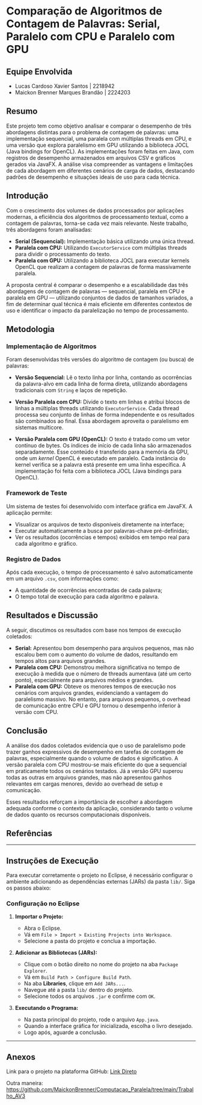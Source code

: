 # Comparação de Algoritmos de Contagem de Palavras: Serial, Paralelo com CPU e Paralelo com GPU


## Equipe Envolvida

* Lucas Cardoso Xavier Santos | 2218942
* Maickon Brenner Marques Brandão | 2224203


## Resumo

Este projeto tem como objetivo analisar e comparar o desempenho de três abordagens distintas para o problema de contagem de palavras: uma implementação sequencial, uma paralela com múltiplas threads em CPU, e uma versão que explora paralelismo em GPU utilizando a biblioteca JOCL (Java bindings for OpenCL). As implementações foram feitas em Java, com registros de desempenho armazenados em arquivos CSV e gráficos gerados via JavaFX. A análise visa compreender as vantagens e limitações de cada abordagem em diferentes cenários de carga de dados, destacando padrões de desempenho e situações ideais de uso para cada técnica.


## Introdução

Com o crescimento dos volumes de dados processados por aplicações modernas, a eficiência dos algoritmos de processamento textual, como a contagem de palavras, torna-se cada vez mais relevante. Neste trabalho, três abordagens foram analisadas:

* **Serial (Sequencial):** Implementação básica utilizando uma única thread.
* **Paralela com CPU:** Utilizando `ExecutorService` com múltiplas threads para dividir o processamento do texto.
* **Paralela com GPU:** Utilizando a biblioteca JOCL para executar kernels OpenCL que realizam a contagem de palavras de forma massivamente paralela.

A proposta central é comparar o desempenho e a escalabilidade das três abordagens de contagem de palavras — sequencial, paralela em CPU e paralela em GPU — utilizando conjuntos de dados de tamanhos variados, a fim de determinar qual técnica é mais eficiente em diferentes contextos de uso e identificar o impacto da paralelização no tempo de processamento.


## Metodologia

### Implementação de Algoritmos

Foram desenvolvidas três versões do algoritmo de contagem (ou busca) de palavras:

* **Versão Sequencial:** Lê o texto linha por linha, contando as ocorrências da palavra-alvo em cada linha de forma direta, utilizando abordagens tradicionais com `String` e laços de repetição.

* **Versão Paralela com CPU:** Divide o texto em linhas e atribui blocos de linhas a múltiplas threads utilizando `ExecutorService`. Cada thread processa seu conjunto de linhas de forma independente e os resultados são combinados ao final. Essa abordagem aproveita o paralelismo em sistemas multicore.

* **Versão Paralela com GPU (OpenCL):** O texto é tratado como um vetor contínuo de bytes. Os índices de início de cada linha são armazenados separadamente. Esse conteúdo é transferido para a memória da GPU, onde um *kernel* OpenCL é executado em paralelo. Cada instância do kernel verifica se a palavra está presente em uma linha específica. A implementação foi feita com a biblioteca JOCL (Java bindings para OpenCL).


### Framework de Teste

Um sistema de testes foi desenvolvido com interface gráfica em JavaFX. A aplicação permite:

* Visualizar os arquivos de texto disponíveis diretamente na interface;
* Executar automaticamente a busca por palavras-chave pré-definidas;
* Ver os resultados (ocorrências e tempos) exibidos em tempo real para cada algoritmo e gráfico.


### Registro de Dados

Após cada execução, o tempo de processamento é salvo automaticamente em um arquivo `.csv`, com informações como:

* A quantidade de ocorrências encontradas de cada palavra;
* O tempo total de execução para cada algoritmo e palavra.


## Resultados e Discussão

A seguir, discutimos os resultados com base nos tempos de execução coletados:

* **Serial:** Apresentou bom desempenho para arquivos pequenos, mas não escalou bem com o aumento do volume de dados, resultando em tempos altos para arquivos grandes.
* **Paralela com CPU:** Demonstrou melhora significativa no tempo de execução à medida que o número de threads aumentava (até um certo ponto), especialmente para arquivos médios e grandes.
* **Paralela com GPU:** Obteve os menores tempos de execução nos cenários com arquivos grandes, evidenciando a vantagem do paralelismo massivo. No entanto, para arquivos pequenos, o overhead de comunicação entre CPU e GPU tornou o desempenho inferior à versão com CPU.


## Conclusão

A análise dos dados coletados evidencia que o uso de paralelismo pode trazer ganhos expressivos de desempenho em tarefas de contagem de palavras, especialmente quando o volume de dados é significativo. A versão paralela com CPU mostrou-se mais eficiente do que a sequencial em praticamente todos os cenários testados. Já a versão GPU superou todas as outras em arquivos grandes, mas não apresentou ganhos relevantes em cargas menores, devido ao overhead de setup e comunicação.

Esses resultados reforçam a importância de escolher a abordagem adequada conforme o contexto da aplicação, considerando tanto o volume de dados quanto os recursos computacionais disponíveis.


## Referências


---

## Instruções de Execução

Para executar corretamente o projeto no Eclipse, é necessário configurar o ambiente adicionando as dependências externas (JARs) da pasta `lib/`. Siga os passos abaixo:

### Configuração no Eclipse

1. **Importar o Projeto:**

   * Abra o Eclipse.
   * Vá em `File > Import > Existing Projects into Workspace`.
   * Selecione a pasta do projeto e conclua a importação.

2. **Adicionar as Bibliotecas (JARs):**

   * Clique com o botão direito no nome do projeto na aba `Package Explorer`.
   * Vá em `Build Path > Configure Build Path`.
   * Na aba **Libraries**, clique em `Add JARs...`.
   * Navegue até a pasta `lib/` dentro do projeto.
   * Selecione todos os arquivos `.jar` e confirme com `OK`.
3. **Executando o Programa:**
   * Na pasta principal do projeto, rode o arquivo `App.java`.
   * Quando a interface gráfica for inicializada, escolha o livro desejado.
   * Logo após, aguarde a conclusão.
---

## Anexos

Link para o projeto na plataforma GitHub:
[Link Direto](https://github.com/MaickonBrenner/Computacao_Paralela/tree/main/Trabalho_AV3)

Outra maneira: https://github.com/MaickonBrenner/Computacao_Paralela/tree/main/Trabalho_AV3
